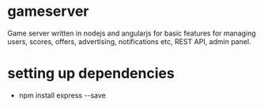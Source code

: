 # gameserver
Game server written in nodejs and angularjs for basic features for managing users, scores, offers, advertising, notifications etc, REST API, admin panel.

# setting up dependencies
* npm install express --save
